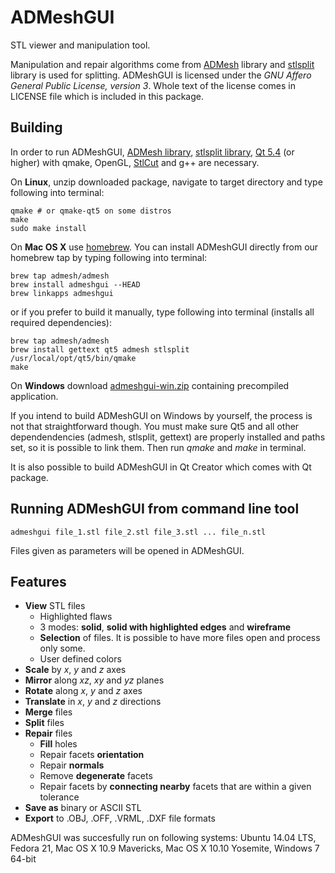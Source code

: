 ADMeshGUI
=========

STL viewer and manipulation tool.

Manipulation and repair algorithms come from [ADMesh](https://github.com/admesh/admesh) library and [stlsplit](https://github.com/hroncok/stlsplit) library is used for splitting.
ADMeshGUI is licensed under the _GNU Affero General Public License, version 3_. Whole text of the license comes in LICENSE file which is included in this package.

Building
--------

In order to run ADMeshGUI, [ADMesh library](https://github.com/admesh/admesh), [stlsplit library](https://github.com/hroncok/stlsplit), [Qt 5.4](http://www.qt.io/download/) (or higher) with qmake, OpenGL, [StlCut](http://github.com/Nathaniell1/STL_CUT) and g++ are necessary.

On **Linux**, unzip downloaded package, navigate to target directory and type following into terminal:

    qmake # or qmake-qt5 on some distros
    make
    sudo make install
    
On **Mac OS X** use [homebrew](https://github.com/homebrew/homebrew). You can install ADMeshGUI directly from our homebrew tap by typing following into terminal:

    brew tap admesh/admesh
    brew install admeshgui --HEAD
    brew linkapps admeshgui

or if you prefer to build it manually, type following into terminal (installs all required dependencies):

    brew tap admesh/admesh
    brew install gettext qt5 admesh stlsplit
    /usr/local/opt/qt5/bin/qmake 
    make	

On **Windows** download [admeshgui-win.zip](https://github.com/vyvledav/ADMeshGUI/releases) containing precompiled application.

If you intend to build ADMeshGUI on Windows by yourself, the process is not that straightforward though. You must make sure Qt5 and all other dependendencies (admesh, stlsplit, gettext) are properly installed and paths set, so it is possible to link them. Then run *qmake* and *make* in terminal.

It is also possible to build ADMeshGUI in Qt Creator which comes with Qt package.

Running ADMeshGUI from command line tool
----------------------------------------

    admeshgui file_1.stl file_2.stl file_3.stl ... file_n.stl

Files given as parameters will be opened in ADMeshGUI. 

Features
--------

* **View** STL files 
    * Highlighted flaws
    * 3 modes: **solid**, **solid with highlighted edges** and **wireframe**
    * **Selection** of files. It is possible to have more files open and process only some.
    * User defined colors
* **Scale** by _x_, _y_ and _z_ axes
* **Mirror** along _xz_, _xy_ and _yz_ planes
* **Rotate** along _x_, _y_ and _z_ axes
* **Translate** in _x_, _y_ and _z_ directions
* **Merge** files
* **Split** files
* **Repair** files
    * **Fill** holes
    * Repair facets **orientation**
    * Repair **normals**
    * Remove **degenerate** facets
    * Repair facets by **connecting nearby** facets that are within a given tolerance
* **Save as** binary or ASCII STL
* **Export** to .OBJ, .OFF, .VRML, .DXF file formats

ADMeshGUI was succesfully run on following systems: Ubuntu 14.04 LTS, Fedora 21, Mac OS X 10.9 Mavericks, Mac OS X 10.10 Yosemite, Windows 7 64-bit
